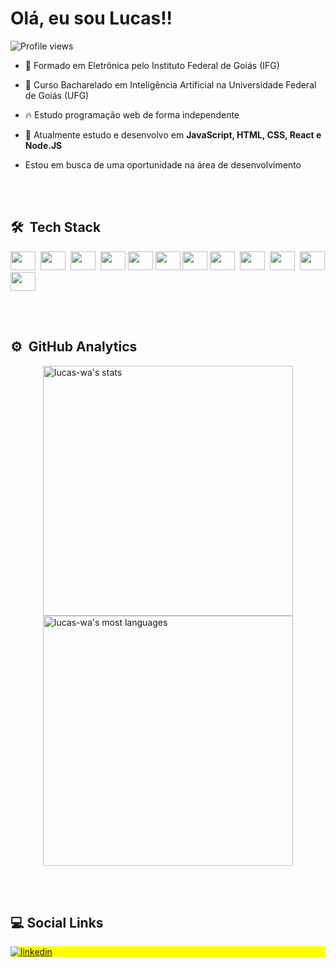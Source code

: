 <!--<img align="right" height="590em" src="https://raw.githubusercontent.com/gist/lucas-wa/a6696225ffc8a64e25bede3387f7e7a2/raw/828608b37626db6daab1247ff332be4d057b0793/Profile_card.svg"/>-->

<h1 align="left">Olá, eu sou Lucas!!</h1>

<p align="left"> <img src="https://komarev.com/ghpvc/?username=lucas-wa&color=yellow" alt="Profile views" /> </p>

- 🔭 Formado em Eletrônica pelo Instituto Federal de Goiás (IFG)

- 🧠 Curso Bacharelado em Inteligência Artificial na Universidade Federal de Goiás (UFG)

- 🔥 Estudo programação web de forma independente

- 💬 Atualmente estudo e desenvolvo em **JavaScript, HTML, CSS, React e Node.JS**

- Estou em busca de uma oportunidade na área de desenvolvimento

<br><br>

## 🛠 &nbsp;Tech Stack

<img width="40" height="30" src="https://cdn.jsdelivr.net/gh/devicons/devicon/icons/javascript/javascript-original.svg" />&nbsp;
<img width="40" height="30" src="https://cdn.jsdelivr.net/gh/devicons/devicon/icons/html5/html5-original.svg" />&nbsp;
<img width="40" height="30" src="https://cdn.jsdelivr.net/gh/devicons/devicon/icons/css3/css3-original.svg" />&nbsp;
<img width="40"  height="30" src="https://cdn.jsdelivr.net/gh/devicons/devicon/icons/python/python-original.svg" />
<img width="40"  height="30" src="https://cdn.jsdelivr.net/gh/devicons/devicon/icons/react/react-original.svg" />
<img width="40"  height="30" src="https://cdn.jsdelivr.net/gh/devicons/devicon/icons/tailwindcss/tailwindcss-plain.svg" />
<img width="40"  height="30" src="https://cdn.jsdelivr.net/gh/devicons/devicon/icons/nextjs/nextjs-original.svg" />
<img width="40" height="30" src="https://cdn.jsdelivr.net/gh/devicons/devicon/icons/nodejs/nodejs-original.svg" />&nbsp;
<img width="40" height="30" src="https://cdn.jsdelivr.net/gh/devicons/devicon/icons/git/git-original.svg" />&nbsp;
<img width="40" height="30" src="https://cdn.jsdelivr.net/gh/devicons/devicon/icons/github/github-original.svg" />&nbsp;
<img width="40"  height="30" src="https://cdn.jsdelivr.net/gh/devicons/devicon/icons/firebase/firebase-plain.svg" />
<img width="40"  height="30" src="https://cdn.jsdelivr.net/gh/devicons/devicon/icons/figma/figma-original.svg" />

<br><br>

## ⚙️ &nbsp;GitHub Analytics

<div style="display:flex; flex-direction:column; justify-content:center; align-items:center; width:100%;">
  <div>
    <img width="400em" src="https://github-readme-stats.vercel.app/api?username=lucas-wa&show_icons=true&theme=dracula" alt="lucas-wa's stats"/>
  </div>
  <div>
    <img width="400em" src="https://github-readme-stats.vercel.app/api/top-langs/?username=lucas-wa&layout=compact&theme=dracula" alt="lucas-wa's most languages"/>
  </div>
</div>

<br><br>

## :computer: Social Links

<p align="left" style="background:yellow">
<a href="https://www.linkedin.com/in/lucas-wa/" target="_blank">
  <img align="center" src="https://img.shields.io/badge/LinkedIn-0077B5?style=for-the-badge&logo=linkedin&logoColor=white" alt="linkedin"/>
</a>
<!-- <a href="https://www.instagram.com/lucas_w.a" target="_blank">
 <img align="center" src="https://img.shields.io/badge/Instagram-E4405F?style=for-the-badge&logo=instagram&logoColor=white" alt="instagram"/>
</a> -->
</p>

